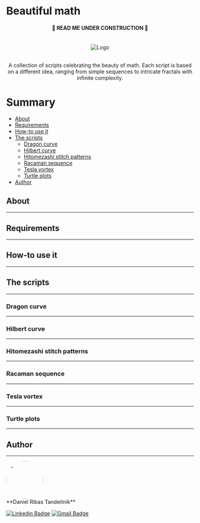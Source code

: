 # Beautiful math

 <h4 align="center"> 
	🚧  READ ME UNDER CONSTRUCTION  🚧
</h4>

<!-- PROJECT LOGO -->
<br />
<div align="center">
  <img src="https://i.imgur.com/uKMcm0V.png" alt="Logo">
  

  <p align="center">
  <br />
    A collection of scripts celebrating the beauty of math. Each script is based on a different idea, ranging from simple sequences to intricate fractals with infinite complexity.
    <br />
  </p>
</div>

Summary
=================
<!--ts-->
   * [About](#About)
   * [Requirements](#requirements)
   * [How-to use it](#how_to)
   * [The scripts](#script_list)
      * [Dragon curve](#dragon_curve)
      * [Hilbert curve](#hilbert_curve)
      * [Hitomezashi stitch patterns](#hitomezashi_stitch_patterns)
      * [Racaman sequence](#racaman_sequence)
      * [Tesla vortex](#tesla_vortex)
      * [Turtle plots](#turtle_plots)
   * [Author](#author)

<!--te-->

## About
---

## Requirements
---

## How-to use it
---

## The scripts
---

### Dragon curve
---

### Hilbert curve
---

### Hitomezashi stitch patterns
---

### Racaman sequence
---

### Tesla vortex
---

### Turtle plots
---


## Author
---

 <img style="border-radius: 50%;" src="https://i.imgur.com/rGsWaNH.jpg" width="100px;" alt=""/>
 <br />
**Daniel Ribas Tandeitnik**


[![Linkedin Badge](https://img.shields.io/badge/-Daniel_Tandeitnik-blue?style=flat-square&logo=Linkedin&logoColor=white&link=https://www.linkedin.com/in/tandeitnik/)](https://www.linkedin.com/in/tandeitnik/) [![Gmail Badge](https://img.shields.io/badge/-tandeitnik@gmail.com-c14438?style=flat-square&logo=Gmail&logoColor=white&link=mailto:tandeitnik@gmail.com)](mailto:tandeitnik@gmail.com)

